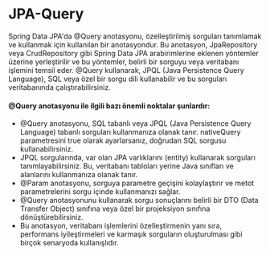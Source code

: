 # JPA-Query
Spring Data JPA'da @Query anotasyonu, özelleştirilmiş sorguları tanımlamak ve kullanmak için kullanılan bir anotasyondur. Bu anotasyon, JpaRepository veya CrudRepository gibi Spring Data JPA arabirimlerine eklenen yöntemler üzerine yerleştirilir ve bu yöntemler, belirli bir sorguyu veya veritabanı işlemini temsil eder. @Query kullanarak, JPQL (Java Persistence Query Language), SQL veya özel bir sorgu dili kullanabilir ve bu sorguları veritabanında çalıştırabilirsiniz.

#### @Query anotasyonu ile ilgili bazı önemli noktalar şunlardır:
* @Query anotasyonu, SQL tabanlı veya JPQL (Java Persistence Query Language) tabanlı sorguları kullanmanıza olanak tanır. nativeQuery parametresini true olarak ayarlarsanız, doğrudan SQL sorgusu kullanabilirsiniz.<br>
* JPQL sorgularında, var olan JPA varlıklarını (entity) kullanarak sorguları tanımlayabilirsiniz. Bu, veritabanı tabloları yerine Java sınıfları ve alanlarını kullanmanıza olanak tanır.<br>
* @Param anotasyonu, sorguya parametre geçişini kolaylaştırır ve metot parametrelerini sorgu içinde kullanmanızı sağlar.<br>
* @Query anotasyonunu kullanarak sorgu sonuçlarını belirli bir DTO (Data Transfer Object) sınıfına veya özel bir projeksiyon sınıfına dönüştürebilirsiniz.<br>
* Bu anotasyon, veritabanı işlemlerini özelleştirmenin yanı sıra, performans iyileştirmeleri ve karmaşık sorguların oluşturulması gibi birçok senaryoda kullanışlıdır.<br>
